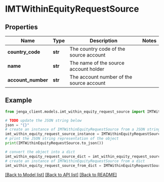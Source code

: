 # IMTWithinEquityRequestSource


## Properties

Name | Type | Description | Notes
------------ | ------------- | ------------- | -------------
**country_code** | **str** | The country code of the source account | 
**name** | **str** | The name of the source account holder | 
**account_number** | **str** | The account number of the source account | 

## Example

```python
from jenga_client.models.imt_within_equity_request_source import IMTWithinEquityRequestSource

# TODO update the JSON string below
json = "{}"
# create an instance of IMTWithinEquityRequestSource from a JSON string
imt_within_equity_request_source_instance = IMTWithinEquityRequestSource.from_json(json)
# print the JSON string representation of the object
print(IMTWithinEquityRequestSource.to_json())

# convert the object into a dict
imt_within_equity_request_source_dict = imt_within_equity_request_source_instance.to_dict()
# create an instance of IMTWithinEquityRequestSource from a dict
imt_within_equity_request_source_from_dict = IMTWithinEquityRequestSource.from_dict(imt_within_equity_request_source_dict)
```
[[Back to Model list]](../README.md#documentation-for-models) [[Back to API list]](../README.md#documentation-for-api-endpoints) [[Back to README]](../README.md)


